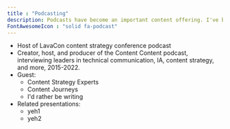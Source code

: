 ```yaml
---
title : "Podcasting"
description: Podcasts have become an important content offering. I've been a host, producer, and guest.
FontAwesomeIcon : "solid fa-podcast"
---
```


- Host of LavaCon content strategy conference podcast
- Creator, host, and producer of the Content Content podcast, interviewing leaders in technical communication, IA, content strategy, and more, 2015-2022.
- Guest:
  - Content Strategy Experts
  - Content Journeys
  - I'd rather be writing
- Related presentations:
  - yeh1
  - yeh2
